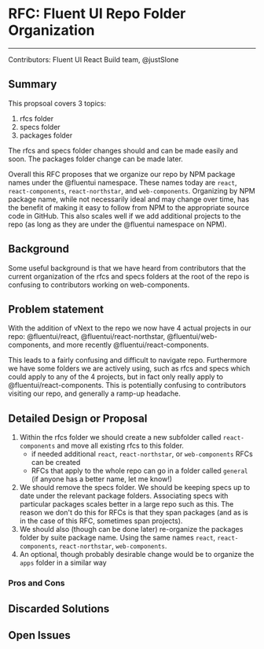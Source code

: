 # RFC: Fluent UI Repo Folder Organization

<!--
An RFC can be anything. A question, a suggestion, a plan. The purpose of this template is to give some structure to help folks write successful RFCs. However, don't feel constrained by this template; use your best judgement.
Tips for writing a successful RFC:
- Simple plain words that make your point, fancy words obfuscate
- Try to stay concise, but don't gloss over important details
- Try to write a neutral problem statement, not one that motivates your desired solution
- Remember, "Writing is thinking". It's natural to realize new ideas while writing your proposal
-->

---

Contributors: Fluent UI React Build team, @justSlone

## Summary

This propsoal covers 3 topics:
1. rfcs folder
2. specs folder
3. packages folder

The rfcs and specs folder changes should and can be made easily and soon. The packages folder change can be made later. 

Overall this RFC proposes that we organize our repo by NPM package names under the @fluentui namespace. 
These names today are `react`, `react-components`, `react-northstar`, and `web-components`. Organizing by NPM package name, 
while not necessarily ideal and may change over time, has the benefit of making it easy to follow from NPM to the appropriate source code in GitHub. 
This also scales well if we add additional projects to the repo (as long as they are under the @fluentui namespace on NPM). 

## Background

Some useful background is that we have heard from contributors that the current organization of the rfcs and specs folders at the root of the 
repo is confusing to contributors working on web-components. 

## Problem statement

With the addition of vNext to the repo we now have 4 actual projects in our repo: 
@fluentui/react, @fluentui/react-northstar, @fluentui/web-components, and more recently @fluentui/react-components.

This leads to a fairly confusing and difficult to navigate repo. Furthermore we have some folders we are actively using, such as rfcs and specs
which could apply to any of the 4 projects, but in fact only really apply to @fluentui/react-components. This is potentially confusing to 
contributors visiting our repo, and generally a ramp-up headache. 

## Detailed Design or Proposal

1. Within the rfcs folder we should create a new subfolder called `react-components` and move all existing rfcs to this folder. 
   - if needed additional `react`, `react-northstar`, or `web-components` RFCs can be created
   - RFCs that apply to the whole repo can go in a folder called `general` (if anyone has a better name, let me know!)
2. We should remove the specs folder. We should be keeping specs up to date under the relevant package folders. Associating specs with particular packages scales better in a large repo such as this. 
The reason we don't do this for RFCs is that they span packages (and as is in the case of this RFC, sometimes span projects). 
3. We should also (though can be done later) re-organize the packages folder by suite package name. Using the same names `react`, `react-components`, `react-northstar`, `web-components`.
4. An optional, though probably desirable change would be to organize the `apps` folder in a similar way

### Pros and Cons

<!-- Enumerate the pros and cons of the proposal. Make sure to think about and be clear on the cons or drawbacks of this propsoal. If there are multiple proposals include this for each. -->

## Discarded Solutions

<!-- As you enumerate possible solutions, try to keep track of the discarded ones. This should include why we discarded the solution. -->

## Open Issues

<!-- Optional section, but useful for first drafts. Use this section to track open issues on unanswered questions regarding the design or proposal.  -->
